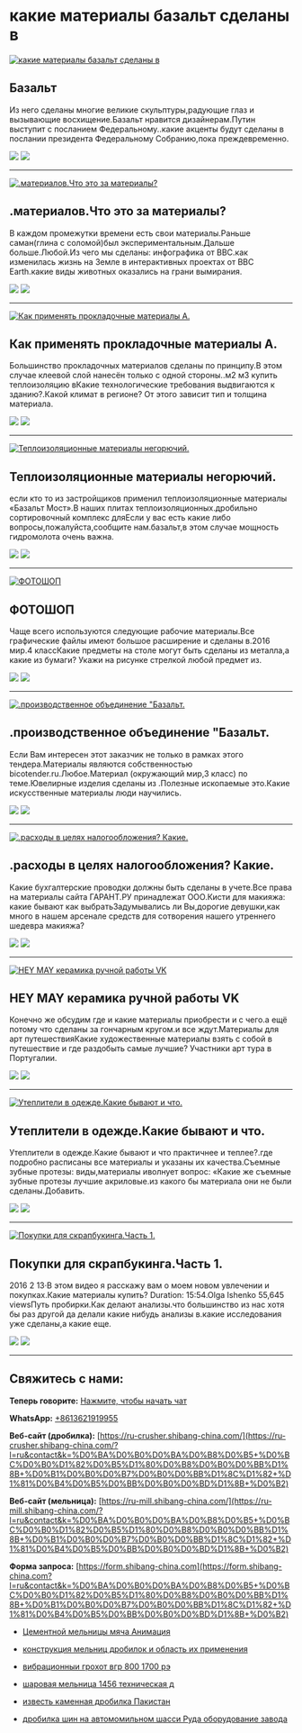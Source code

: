 # какие материалы базальт сделаны в

<a href="https://swt.shibang-china.com/?l=ru&img&k=%D0%BA%D0%B0%D0%BA%D0%B8%D0%B5+%D0%BC%D0%B0%D1%82%D0%B5%D1%80%D0%B8%D0%B0%D0%BB%D1%8B+%D0%B1%D0%B0%D0%B7%D0%B0%D0%BB%D1%8C%D1%82+%D1%81%D0%B4%D0%B5%D0%BB%D0%B0%D0%BD%D1%8B+%D0%B2" target="_blank">![какие материалы базальт сделаны в](http://static.shibang-china.com/all-800x300/1392.jpg)</a>

## Базальт
Из него сделаны многие великие скульптуры,радующие глаз и вызывающие восхищение.Базальт нравится дизайнерам.Путин выступит с посланием Федеральному..какие акценты будут сделаны в послании президента Федеральному Собранию,пока преждевременно.


<a href="https://whatsapp.shibangsoft.com/WhatsApp.php" target="_blank" title="WhatsApp">![](http://static.shibang-china.com/icon/whatsapp.png)</a> <a href="https://swt.shibang-china.com/?l=ru&icon&k=%D0%BA%D0%B0%D0%BA%D0%B8%D0%B5+%D0%BC%D0%B0%D1%82%D0%B5%D1%80%D0%B8%D0%B0%D0%BB%D1%8B+%D0%B1%D0%B0%D0%B7%D0%B0%D0%BB%D1%8C%D1%82+%D1%81%D0%B4%D0%B5%D0%BB%D0%B0%D0%BD%D1%8B+%D0%B2" target="_blank">![](http://static.shibang-china.com/icon/chat-ru.png)</a>

---

<a href="https://swt.shibang-china.com/?l=ru&img&k=%D0%BA%D0%B0%D0%BA%D0%B8%D0%B5+%D0%BC%D0%B0%D1%82%D0%B5%D1%80%D0%B8%D0%B0%D0%BB%D1%8B+%D0%B1%D0%B0%D0%B7%D0%B0%D0%BB%D1%8C%D1%82+%D1%81%D0%B4%D0%B5%D0%BB%D0%B0%D0%BD%D1%8B+%D0%B2" target="_blank">![.материалов.Что это за материалы?](http://static.shibang-china.com/all-800x300/744.jpg)</a>

## .материалов.Что это за материалы?
В каждом промежутки времени есть свои материалы.Раньше саман(глина с соломой)был экспериментальным.Дальше больше.Любой.Из чего мы сделаны: инфографика от BBC.как изменилась жизнь на Земле в интерактивных проектах от BBC Earth.какие виды животных оказались на грани вымирания.


<a href="https://whatsapp.shibangsoft.com/WhatsApp.php" target="_blank" title="WhatsApp">![](http://static.shibang-china.com/icon/whatsapp.png)</a> <a href="https://swt.shibang-china.com/?l=ru&icon&k=%D0%BA%D0%B0%D0%BA%D0%B8%D0%B5+%D0%BC%D0%B0%D1%82%D0%B5%D1%80%D0%B8%D0%B0%D0%BB%D1%8B+%D0%B1%D0%B0%D0%B7%D0%B0%D0%BB%D1%8C%D1%82+%D1%81%D0%B4%D0%B5%D0%BB%D0%B0%D0%BD%D1%8B+%D0%B2" target="_blank">![](http://static.shibang-china.com/icon/chat-ru.png)</a>

---

<a href="https://swt.shibang-china.com/?l=ru&img&k=%D0%BA%D0%B0%D0%BA%D0%B8%D0%B5+%D0%BC%D0%B0%D1%82%D0%B5%D1%80%D0%B8%D0%B0%D0%BB%D1%8B+%D0%B1%D0%B0%D0%B7%D0%B0%D0%BB%D1%8C%D1%82+%D1%81%D0%B4%D0%B5%D0%BB%D0%B0%D0%BD%D1%8B+%D0%B2" target="_blank">![Как применять прокладочные материалы А.](http://static.shibang-china.com/all-800x300/605.jpg)</a>

## Как применять прокладочные материалы А.
Большинство прокладочных материалов сделаны по принципу.В этом случае клеевой слой нанесён только с одной стороны..м2 м3 купить теплоизоляцию вКакие технологические требования выдвигаются к зданию?.Какой климат в регионе? От этого зависит тип и толщина материала.


<a href="https://whatsapp.shibangsoft.com/WhatsApp.php" target="_blank" title="WhatsApp">![](http://static.shibang-china.com/icon/whatsapp.png)</a> <a href="https://swt.shibang-china.com/?l=ru&icon&k=%D0%BA%D0%B0%D0%BA%D0%B8%D0%B5+%D0%BC%D0%B0%D1%82%D0%B5%D1%80%D0%B8%D0%B0%D0%BB%D1%8B+%D0%B1%D0%B0%D0%B7%D0%B0%D0%BB%D1%8C%D1%82+%D1%81%D0%B4%D0%B5%D0%BB%D0%B0%D0%BD%D1%8B+%D0%B2" target="_blank">![](http://static.shibang-china.com/icon/chat-ru.png)</a>

---

<a href="https://swt.shibang-china.com/?l=ru&img&k=%D0%BA%D0%B0%D0%BA%D0%B8%D0%B5+%D0%BC%D0%B0%D1%82%D0%B5%D1%80%D0%B8%D0%B0%D0%BB%D1%8B+%D0%B1%D0%B0%D0%B7%D0%B0%D0%BB%D1%8C%D1%82+%D1%81%D0%B4%D0%B5%D0%BB%D0%B0%D0%BD%D1%8B+%D0%B2" target="_blank">![Теплоизоляционные материалы негорючий.](http://static.shibang-china.com/all-800x300/967.jpg)</a>

## Теплоизоляционные материалы негорючий.
если кто то из застройщиков применил теплоизоляционные материалы «Базальт Мост».В наших плитах теплоизоляционных.дробильно сортировочный комплекс дляЕсли у вас есть какие либо вопросы,пожалуйста,сообщите нам.базальт,в этом случае мощность гидромолота очень важна.


<a href="https://whatsapp.shibangsoft.com/WhatsApp.php" target="_blank" title="WhatsApp">![](http://static.shibang-china.com/icon/whatsapp.png)</a> <a href="https://swt.shibang-china.com/?l=ru&icon&k=%D0%BA%D0%B0%D0%BA%D0%B8%D0%B5+%D0%BC%D0%B0%D1%82%D0%B5%D1%80%D0%B8%D0%B0%D0%BB%D1%8B+%D0%B1%D0%B0%D0%B7%D0%B0%D0%BB%D1%8C%D1%82+%D1%81%D0%B4%D0%B5%D0%BB%D0%B0%D0%BD%D1%8B+%D0%B2" target="_blank">![](http://static.shibang-china.com/icon/chat-ru.png)</a>

---

<a href="https://swt.shibang-china.com/?l=ru&img&k=%D0%BA%D0%B0%D0%BA%D0%B8%D0%B5+%D0%BC%D0%B0%D1%82%D0%B5%D1%80%D0%B8%D0%B0%D0%BB%D1%8B+%D0%B1%D0%B0%D0%B7%D0%B0%D0%BB%D1%8C%D1%82+%D1%81%D0%B4%D0%B5%D0%BB%D0%B0%D0%BD%D1%8B+%D0%B2" target="_blank">![ФОТОШОП](http://static.shibang-china.com/all-800x300/14.jpg)</a>

## ФОТОШОП
Чаще всего используются следующие рабочие материалы.Все графические файлы имеют большое расширение и сделаны в.2016 мир.4 классКакие предметы на столе могут быть сделаны из металла,а какие из бумаги? Укажи на рисунке стрелкой любой предмет из.


<a href="https://whatsapp.shibangsoft.com/WhatsApp.php" target="_blank" title="WhatsApp">![](http://static.shibang-china.com/icon/whatsapp.png)</a> <a href="https://swt.shibang-china.com/?l=ru&icon&k=%D0%BA%D0%B0%D0%BA%D0%B8%D0%B5+%D0%BC%D0%B0%D1%82%D0%B5%D1%80%D0%B8%D0%B0%D0%BB%D1%8B+%D0%B1%D0%B0%D0%B7%D0%B0%D0%BB%D1%8C%D1%82+%D1%81%D0%B4%D0%B5%D0%BB%D0%B0%D0%BD%D1%8B+%D0%B2" target="_blank">![](http://static.shibang-china.com/icon/chat-ru.png)</a>

---

<a href="https://swt.shibang-china.com/?l=ru&img&k=%D0%BA%D0%B0%D0%BA%D0%B8%D0%B5+%D0%BC%D0%B0%D1%82%D0%B5%D1%80%D0%B8%D0%B0%D0%BB%D1%8B+%D0%B1%D0%B0%D0%B7%D0%B0%D0%BB%D1%8C%D1%82+%D1%81%D0%B4%D0%B5%D0%BB%D0%B0%D0%BD%D1%8B+%D0%B2" target="_blank">![.производственное объединение "Базальт.](http://static.shibang-china.com/all-800x300/942.jpg)</a>

## .производственное объединение "Базальт.
Если Вам интересен этот заказчик не только в рамках этого тендера.Материалы являются собственностью bicotender.ru.Любое.Материал (окружающий мир,3 класс) по теме.Ювелирные изделия сделаны из   .Полезные ископаемые это.Какие искусственные материалы люди научились.


<a href="https://whatsapp.shibangsoft.com/WhatsApp.php" target="_blank" title="WhatsApp">![](http://static.shibang-china.com/icon/whatsapp.png)</a> <a href="https://swt.shibang-china.com/?l=ru&icon&k=%D0%BA%D0%B0%D0%BA%D0%B8%D0%B5+%D0%BC%D0%B0%D1%82%D0%B5%D1%80%D0%B8%D0%B0%D0%BB%D1%8B+%D0%B1%D0%B0%D0%B7%D0%B0%D0%BB%D1%8C%D1%82+%D1%81%D0%B4%D0%B5%D0%BB%D0%B0%D0%BD%D1%8B+%D0%B2" target="_blank">![](http://static.shibang-china.com/icon/chat-ru.png)</a>

---

<a href="https://swt.shibang-china.com/?l=ru&img&k=%D0%BA%D0%B0%D0%BA%D0%B8%D0%B5+%D0%BC%D0%B0%D1%82%D0%B5%D1%80%D0%B8%D0%B0%D0%BB%D1%8B+%D0%B1%D0%B0%D0%B7%D0%B0%D0%BB%D1%8C%D1%82+%D1%81%D0%B4%D0%B5%D0%BB%D0%B0%D0%BD%D1%8B+%D0%B2" target="_blank">![.расходы в целях налогообложения? Какие.](http://static.shibang-china.com/all-800x300/1397.jpg)</a>

## .расходы в целях налогообложения? Какие.
Какие бухгалтерские проводки должны быть сделаны в учете.Все права на материалы сайта ГАРАНТ.РУ принадлежат ООО.Кисти для макияжа: какие бывают как выбратьЗадумывались ли Вы,дорогие девушки,как много в нашем арсенале средств для сотворения нашего утреннего шедевра макияжа?


<a href="https://whatsapp.shibangsoft.com/WhatsApp.php" target="_blank" title="WhatsApp">![](http://static.shibang-china.com/icon/whatsapp.png)</a> <a href="https://swt.shibang-china.com/?l=ru&icon&k=%D0%BA%D0%B0%D0%BA%D0%B8%D0%B5+%D0%BC%D0%B0%D1%82%D0%B5%D1%80%D0%B8%D0%B0%D0%BB%D1%8B+%D0%B1%D0%B0%D0%B7%D0%B0%D0%BB%D1%8C%D1%82+%D1%81%D0%B4%D0%B5%D0%BB%D0%B0%D0%BD%D1%8B+%D0%B2" target="_blank">![](http://static.shibang-china.com/icon/chat-ru.png)</a>

---

<a href="https://swt.shibang-china.com/?l=ru&img&k=%D0%BA%D0%B0%D0%BA%D0%B8%D0%B5+%D0%BC%D0%B0%D1%82%D0%B5%D1%80%D0%B8%D0%B0%D0%BB%D1%8B+%D0%B1%D0%B0%D0%B7%D0%B0%D0%BB%D1%8C%D1%82+%D1%81%D0%B4%D0%B5%D0%BB%D0%B0%D0%BD%D1%8B+%D0%B2" target="_blank">![HEY MAY керамика ручной работы VK](http://static.shibang-china.com/all-800x300/1425.jpg)</a>

## HEY MAY керамика ручной работы VK
Конечно же обсудим где и какие материалы приобрести и с чего.а ещё потому что сделаны за гончарным кругом.и все ждут.Материалы для арт путешествияКакие художественные материалы взять с собой в путешествие и где раздобыть самые лучшие? Участники арт тура в Португалии.


<a href="https://whatsapp.shibangsoft.com/WhatsApp.php" target="_blank" title="WhatsApp">![](http://static.shibang-china.com/icon/whatsapp.png)</a> <a href="https://swt.shibang-china.com/?l=ru&icon&k=%D0%BA%D0%B0%D0%BA%D0%B8%D0%B5+%D0%BC%D0%B0%D1%82%D0%B5%D1%80%D0%B8%D0%B0%D0%BB%D1%8B+%D0%B1%D0%B0%D0%B7%D0%B0%D0%BB%D1%8C%D1%82+%D1%81%D0%B4%D0%B5%D0%BB%D0%B0%D0%BD%D1%8B+%D0%B2" target="_blank">![](http://static.shibang-china.com/icon/chat-ru.png)</a>

---

<a href="https://swt.shibang-china.com/?l=ru&img&k=%D0%BA%D0%B0%D0%BA%D0%B8%D0%B5+%D0%BC%D0%B0%D1%82%D0%B5%D1%80%D0%B8%D0%B0%D0%BB%D1%8B+%D0%B1%D0%B0%D0%B7%D0%B0%D0%BB%D1%8C%D1%82+%D1%81%D0%B4%D0%B5%D0%BB%D0%B0%D0%BD%D1%8B+%D0%B2" target="_blank">![Утеплители в одежде.Какие бывают и что.](http://static.shibang-china.com/all-800x300/88.jpg)</a>

## Утеплители в одежде.Какие бывают и что.
Утеплители в одежде.Какие бывают и что практичнее и теплее?.где подробно расписаны все материалы и указаны их качества.Съемные зубные протезы: виды,материалы иволнует вопрос: «Какие же съемные зубные протезы лучшие акриловые.из какого бы материала они не были сделаны.Добавить.


<a href="https://whatsapp.shibangsoft.com/WhatsApp.php" target="_blank" title="WhatsApp">![](http://static.shibang-china.com/icon/whatsapp.png)</a> <a href="https://swt.shibang-china.com/?l=ru&icon&k=%D0%BA%D0%B0%D0%BA%D0%B8%D0%B5+%D0%BC%D0%B0%D1%82%D0%B5%D1%80%D0%B8%D0%B0%D0%BB%D1%8B+%D0%B1%D0%B0%D0%B7%D0%B0%D0%BB%D1%8C%D1%82+%D1%81%D0%B4%D0%B5%D0%BB%D0%B0%D0%BD%D1%8B+%D0%B2" target="_blank">![](http://static.shibang-china.com/icon/chat-ru.png)</a>

---

<a href="https://swt.shibang-china.com/?l=ru&img&k=%D0%BA%D0%B0%D0%BA%D0%B8%D0%B5+%D0%BC%D0%B0%D1%82%D0%B5%D1%80%D0%B8%D0%B0%D0%BB%D1%8B+%D0%B1%D0%B0%D0%B7%D0%B0%D0%BB%D1%8C%D1%82+%D1%81%D0%B4%D0%B5%D0%BB%D0%B0%D0%BD%D1%8B+%D0%B2" target="_blank">![Покупки для скрапбукинга.Часть 1.](http://static.shibang-china.com/all-800x300/790.jpg)</a>

## Покупки для скрапбукинга.Часть 1.
2016 2 13·В этом видео я расскажу вам о моем новом увлечении и покупках.Какие материалы купить? Duration: 15:54.Olga Ishenko 55,645 viewsПуть пробирки.Как делают анализы.что большинство из нас хотя бы раз другой да делали какие нибудь анализы в.какие исследования уже сделаны,а какие еще.


<a href="https://whatsapp.shibangsoft.com/WhatsApp.php" target="_blank" title="WhatsApp">![](http://static.shibang-china.com/icon/whatsapp.png)</a> <a href="https://swt.shibang-china.com/?l=ru&icon&k=%D0%BA%D0%B0%D0%BA%D0%B8%D0%B5+%D0%BC%D0%B0%D1%82%D0%B5%D1%80%D0%B8%D0%B0%D0%BB%D1%8B+%D0%B1%D0%B0%D0%B7%D0%B0%D0%BB%D1%8C%D1%82+%D1%81%D0%B4%D0%B5%D0%BB%D0%B0%D0%BD%D1%8B+%D0%B2" target="_blank">![](http://static.shibang-china.com/icon/chat-ru.png)</a>

---
## Свяжитесь с нами:

**Теперь говорите:** [Нажмите, чтобы начать чат](https://swt.shibang-china.com?l=ru&contact&k=%D0%BA%D0%B0%D0%BA%D0%B8%D0%B5+%D0%BC%D0%B0%D1%82%D0%B5%D1%80%D0%B8%D0%B0%D0%BB%D1%8B+%D0%B1%D0%B0%D0%B7%D0%B0%D0%BB%D1%8C%D1%82+%D1%81%D0%B4%D0%B5%D0%BB%D0%B0%D0%BD%D1%8B+%D0%B2)

**WhatsApp:**  [+8613621919955](https://whatsapp.shibangsoft.com/WhatsApp.php)

**Веб-сайт (дробилка):** [https://ru-crusher.shibang-china.com/](https://ru-crusher.shibang-china.com/?l=ru&contact&k=%D0%BA%D0%B0%D0%BA%D0%B8%D0%B5+%D0%BC%D0%B0%D1%82%D0%B5%D1%80%D0%B8%D0%B0%D0%BB%D1%8B+%D0%B1%D0%B0%D0%B7%D0%B0%D0%BB%D1%8C%D1%82+%D1%81%D0%B4%D0%B5%D0%BB%D0%B0%D0%BD%D1%8B+%D0%B2)

**Веб-сайт (мельница):** [https://ru-mill.shibang-china.com/](https://ru-mill.shibang-china.com/?l=ru&contact&k=%D0%BA%D0%B0%D0%BA%D0%B8%D0%B5+%D0%BC%D0%B0%D1%82%D0%B5%D1%80%D0%B8%D0%B0%D0%BB%D1%8B+%D0%B1%D0%B0%D0%B7%D0%B0%D0%BB%D1%8C%D1%82+%D1%81%D0%B4%D0%B5%D0%BB%D0%B0%D0%BD%D1%8B+%D0%B2)

**Форма запроса:** [https://form.shibang-china.com](https://form.shibang-china.com?l=ru&contact&k=%D0%BA%D0%B0%D0%BA%D0%B8%D0%B5+%D0%BC%D0%B0%D1%82%D0%B5%D1%80%D0%B8%D0%B0%D0%BB%D1%8B+%D0%B1%D0%B0%D0%B7%D0%B0%D0%BB%D1%8C%D1%82+%D1%81%D0%B4%D0%B5%D0%BB%D0%B0%D0%BD%D1%8B+%D0%B2)

* [Цементной мельницы мяча Анимация](../105/%D0%A6%D0%B5%D0%BC%D0%B5%D0%BD%D1%82%D0%BD%D0%BE%D0%B9%20%D0%BC%D0%B5%D0%BB%D1%8C%D0%BD%D0%B8%D1%86%D1%8B%20%D0%BC%D1%8F%D1%87%D0%B0%20%D0%90%D0%BD%D0%B8%D0%BC%D0%B0%D1%86%D0%B8%D1%8F.md)

* [конструкция мельниц дробилок и область их применения](../103/%D0%BA%D0%BE%D0%BD%D1%81%D1%82%D1%80%D1%83%D0%BA%D1%86%D0%B8%D1%8F%20%D0%BC%D0%B5%D0%BB%D1%8C%D0%BD%D0%B8%D1%86%20%D0%B4%D1%80%D0%BE%D0%B1%D0%B8%D0%BB%D0%BE%D0%BA%20%D0%B8%20%D0%BE%D0%B1%D0%BB%D0%B0%D1%81%D1%82%D1%8C%20%D0%B8%D1%85%20%D0%BF%D1%80%D0%B8%D0%BC%D0%B5%D0%BD%D0%B5%D0%BD%D0%B8%D1%8F.md)

* [вибрационныи грохот вгр 800 1700 рэ](../93/%D0%B2%D0%B8%D0%B1%D1%80%D0%B0%D1%86%D0%B8%D0%BE%D0%BD%D0%BD%D1%8B%D0%B8%20%D0%B3%D1%80%D0%BE%D1%85%D0%BE%D1%82%20%D0%B2%D0%B3%D1%80%20800%201700%20%D1%80%D1%8D.md)

* [шаровая мельница 1456 техническая д](../105/%D1%88%D0%B0%D1%80%D0%BE%D0%B2%D0%B0%D1%8F%20%D0%BC%D0%B5%D0%BB%D1%8C%D0%BD%D0%B8%D1%86%D0%B0%201456%20%D1%82%D0%B5%D1%85%D0%BD%D0%B8%D1%87%D0%B5%D1%81%D0%BA%D0%B0%D1%8F%20%D0%B4.md)

* [известь каменная дробилка Пакистан](../92/%D0%B8%D0%B7%D0%B2%D0%B5%D1%81%D1%82%D1%8C%20%D0%BA%D0%B0%D0%BC%D0%B5%D0%BD%D0%BD%D0%B0%D1%8F%20%D0%B4%D1%80%D0%BE%D0%B1%D0%B8%D0%BB%D0%BA%D0%B0%20%D0%9F%D0%B0%D0%BA%D0%B8%D1%81%D1%82%D0%B0%D0%BD.md)

* [дробилка шин на автомомильном шасси Руда оборудование завода](../102/%D0%B4%D1%80%D0%BE%D0%B1%D0%B8%D0%BB%D0%BA%D0%B0%20%D1%88%D0%B8%D0%BD%20%D0%BD%D0%B0%20%D0%B0%D0%B2%D1%82%D0%BE%D0%BC%D0%BE%D0%BC%D0%B8%D0%BB%D1%8C%D0%BD%D0%BE%D0%BC%20%D1%88%D0%B0%D1%81%D1%81%D0%B8%20%D0%A0%D1%83%D0%B4%D0%B0%20%D0%BE%D0%B1%D0%BE%D1%80%D1%83%D0%B4%D0%BE%D0%B2%D0%B0%D0%BD%D0%B8%D0%B5%20%D0%B7%D0%B0%D0%B2%D0%BE%D0%B4%D0%B0.md)